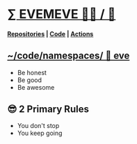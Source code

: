 # [∑ EVEMEVE 👨‍💻 / 🧬](https://github.com/evemeve-lab)

#### [Repositories](https://github.com/orgs/evemeve-lab/repositories?q=visibility%3Aprivate+archived%3Afalse) | [Code](https://github.com/evemeve-lab/codespace) | [Actions](https://github.com/evemeve-lab/.github/actions)

## [~/code/namespaces/ 🐉 eve](https://github.com/evemeve-lab/codespace) 

- Be honest
- Be good
- Be awesome

## 😎 2 Primary Rules
- You don't stop
- You keep going


